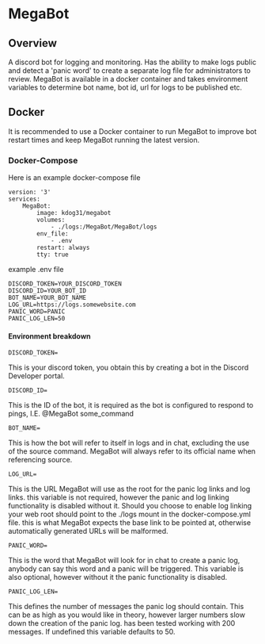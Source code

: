 # MegaBot
## Overview
A discord bot for logging and monitoring. Has the ability to make logs public and detect a 'panic word' to create a separate log file for administrators to review. MegaBot is available in a docker container and takes environment variables to determine bot name, bot id, url for logs to be published etc.

## Docker
It is recommended to use a Docker container to run MegaBot to improve bot restart times and keep MegaBot running the latest version.
### Docker-Compose
Here is an example docker-compose file
```
version: '3'
services:
    MegaBot:
        image: kdog31/megabot
        volumes:
            - ./logs:/MegaBot/MegaBot/logs
        env_file:
            - .env
        restart: always
        tty: true
```
example .env file
```
DISCORD_TOKEN=YOUR_DISCORD_TOKEN
DISCORD_ID=YOUR_BOT_ID
BOT_NAME=YOUR_BOT_NAME
LOG_URL=https://logs.somewebsite.com
PANIC_WORD=PANIC
PANIC_LOG_LEN=50
```
#### Environment breakdown
```
DISCORD_TOKEN=
```
This is your discord token, you obtain this by creating a bot in the Discord Developer portal.
```
DISCORD_ID=
```
This is the ID of the bot, it is required as the bot is configured to respond to pings, I.E. @MegaBot some_command
```
BOT_NAME=
```
This is how the bot will refer to itself in logs and in chat, excluding the use of the source command. MegaBot will always refer to its official name when referencing source.
```
LOG_URL=
```
This is the URL MegaBot will use as the root for the panic log links and log links. this variable is not required, however the panic and log linking functionality is disabled without it.
Should you choose to enable log linking your web root should point to the ./logs mount in the docker-compose.yml file. this is what MegaBot expects the base link to be pointed at, otherwise automatically generated URLs will be malformed.
```
PANIC_WORD=
```
This is the word that MegaBot will look for in chat to create a panic log, anybody can say this word and a panic will be triggered. This variable is also optional, however without it the panic functionality is disabled.
```
PANIC_LOG_LEN=
```
This defines the number of messages the panic log should contain. This can be as high as you would like in theory, however larger numbers slow down the creation of the panic log. has been tested working with 200 messages. If undefined this variable defaults to 50.